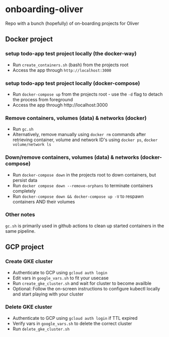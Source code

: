 # onboarding-oliver
Repo with a bunch (hopefully) of on-boarding projects for Oliver

## Docker project
### setup todo-app test project locally (the docker-way)
* Run `create_containers.sh` (bash) from the projects root
* Access the app through `http://localhost:3000`

### setup todo-app test project locally (docker-compose)
* Run `docker-compose up` from the projects root - use the `-d` flag to detach the process from foreground
* Access the app through http://localhost:3000

### Remove containers, volumes (data) & networks (docker)
* Run `gc.sh`
* Alternatively, remove manually using `docker rm` commands after retrieving container, volume and network ID's using `docker ps`, `docker volume/network ls`

### Down/remove containers, volumes (data) & networks (docker-compose)
* Run `docker-compose down` in the projects root to down containers, but persist data
* Run `docker compose down --remove-orphans` to terminate containers completely
* Run `docker-compose down && docker-compose up -V` to respawn containers AND their volumes

### Other notes
`gc.sh` is primarily used in github actions to clean up started containers in the same pipeline.

## GCP project
### Create GKE cluster
* Authenticate to GCP using `gcloud auth login`
* Edit vars in `google_vars.sh` to fit your usecase
* Run `create_gke_cluster.sh` and wait for cluster to become availble
* Optional: Follow the on-screen instructions to configure kubectl locally and start playing with your cluster

### Delete GKE cluster
* Authenticate to GCP using `gcloud auth login` if TTL expired
* Verify vars in `google_vars.sh` to delete the correct cluster
* Run `delete_gke_cluster.sh`

